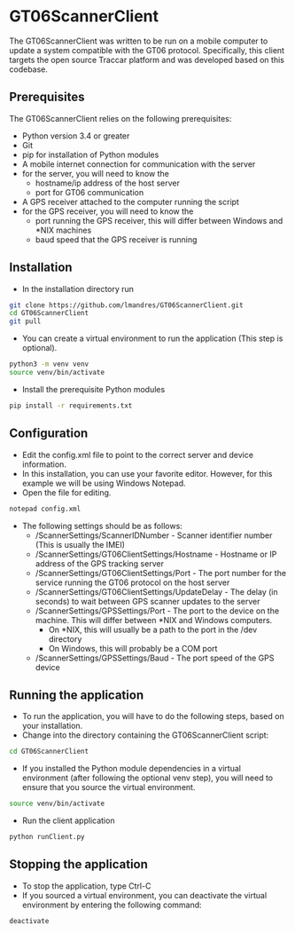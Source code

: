 # GT06ScannerClient

The GT06ScannerClient was written to be run on a mobile computer to update a system compatible with the GT06 protocol.  Specifically, this client targets the open source Traccar platform and was developed based on this codebase.

## Prerequisites

The GT06ScannerClient relies on the following prerequisites:

* Python version 3.4 or greater
* Git
* pip for installation of Python modules
* A mobile internet connection for communication with the server
* for the server, you will need to know the
  * hostname/ip address of the host server
  * port for GT06 communication
* A GPS receiver attached to the computer running the script
* for the GPS receiver, you will need to know the
  * port running the GPS receiver, this will differ between Windows and *NIX machines
  * baud speed that the GPS receiver is running

## Installation

* In the installation directory run

```bash
git clone https://github.com/lmandres/GT06ScannerClient.git
cd GT06ScannerClient
git pull
```

* You can create a virtual environment to run the application (This step is optional).

```bash
python3 -m venv venv
source venv/bin/activate
```

* Install the prerequisite Python modules

```bash
pip install -r requirements.txt
```

## Configuration

* Edit the config.xml file to point to the correct server and device information.
* In this installation, you can use your favorite editor.  However, for this example we will be using Windows Notepad.
* Open the file for editing.

```bash
notepad config.xml
```

* The following settings should be as follows:
  * /ScannerSettings/ScannerIDNumber - Scanner identifier number (This is usually the IMEI)
  * /ScannerSettings/GT06ClientSettings/Hostname - Hostname or IP address of the GPS tracking server
  * /ScannerSettings/GT06ClientSettings/Port - The port number for the service running the GT06 protocol on the host server
  * /ScannerSettings/GT06ClientSettings/UpdateDelay - The delay (in seconds) to wait between GPS scanner updates to the server
  * /ScannerSettings/GPSSettings/Port - The port to the device on the machine.  This will differ between *NIX and Windows computers.
    * On *NIX, this will usually be a path to the port in the /dev directory
    * On Windows, this will probably be a COM port
  * /ScannerSettings/GPSSettings/Baud - The port speed of the GPS device

## Running the application

* To run the application, you will have to do the following steps, based on your installation.
* Change into the directory containing the GT06ScannerClient script:

```bash
cd GT06ScannerClient
```

* If you installed the Python module dependencies in a virtual environment (after following the optional venv step), you will need to ensure that you source the virtual environment.

```bash
source venv/bin/activate
```

* Run the client application

```bash
python runClient.py
```

## Stopping the application

* To stop the application, type Ctrl-C
* If you sourced a virtual environment, you can deactivate the virtual environment by entering the following command:

```bash
deactivate
```